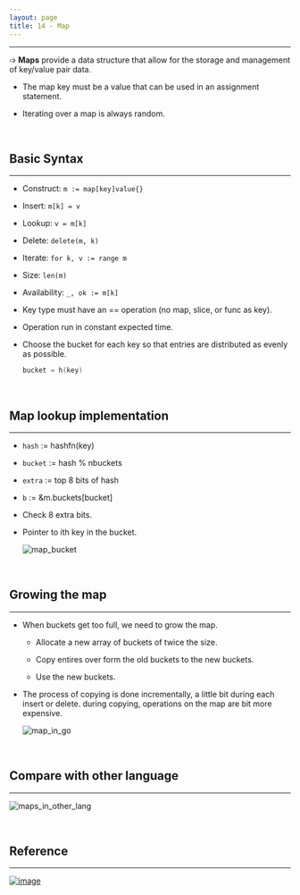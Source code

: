 ```yaml
---
layout: page
title: 14 - Map
---
```

***

➩ __Maps__ provide a data structure that allow for the storage and management of key/value pair data.

- The map key must be a value that can be used in an assignment statement.

- Iterating over a map is always random.

&nbsp;

## Basic Syntax
***

- Construct: `m := map[key]value{}`

- Insert: `m[k] = v`

- Lookup: `v = m[k]`

- Delete: `delete(m, k)`

- Iterate: `for k, v := range m`

- Size: `len(m)`

- Availability: `_, ok := m[k]`

- Key type must have an == operation (no map, slice, or func as key).

- Operation run in constant expected time.

- Choose the bucket for each key so that entries are distributed as evenly as possible.

    ```go
    bucket = h(key)
    ```

&nbsp;

## Map lookup implementation
***

- `hash` := hashfn(key)

- `bucket` := hash % nbuckets

- `extra` := top 8 bits of hash

- `b` := &m.buckets[bucket]

- Check 8 extra bits.

- Pointer to ith key in the bucket.

    ![map_bucket](https://g-kutty.github.io/go-tour/lessons/14/images/map_bucket.png?raw=true)

&nbsp;

## Growing the map
***

- When buckets get too full, we need to grow the map.

  - Allocate a new array of buckets of twice the size.

  - Copy entires over form the old buckets to the new buckets.

  - Use the new buckets.

- The process of copying is done incrementally, a little bit during each insert or      delete. during copying, operations on the map are bit more expensive.

    ![map_in_go](https://g-kutty.github.io/go-tour/lessons/14/images/map_in_go.png?raw=true)

&nbsp;

## Compare with other language
***

  ![maps_in_other_lang](https://g-kutty.github.io/go-tour/lessons/14/images/maps_in_other_lang.png?raw=true)

&nbsp;

## Reference
***

[![image](https://g-kutty.github.io/go-tour/public/images/youtube.png?raw=true)](https://www.youtube.com/watch?v=Tl7mi9QmLns&t=1414s_)
